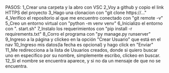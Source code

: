 PASOS:
1_Crear una carpeta y la abro con VSC
2_Voy a github y copio el link HTTPS del proyecto
3_Hago una clonacion con "git clone https://..."
4_Verifico el repositorio al que me encuentro conectado con "git remote -v"
5_Creo un entorno virtual con "python -m venv venv"
6_Inicializo el entorno con ". start.sh"
7_Instalo los requerimientos con "pip install -r requirements.txt"
8_Corro el programa con "py manage.py runserver"
9_Ingreso a la página y clickeo en la opción "Crear Usuario" que está en el nav
10_Ingreso mis datos(la fecha es opcional) y hago click en "Enviar"
11_Me redirecciona a la lista de Usuarios creados, donde si quiero buscar uno en especifico por su nombre, simplemente escribo, clickeo en buscar. 
12_Si el nombre se encuentra aparece, y si no da un mensaje de que no se encuentra.
